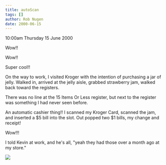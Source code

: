 ```yaml
---
title: autoScan
tags: []
author: Rob Nugen
date: 2000-06-15
---
```


<p class=date>10:00am Thursday 15 June 2000</p>

<p>Wow!!

<p>Wow!!

<p>Super cool!!

<p>On the way to work, I visited Kroger with the intention of purchasing a jar of jelly.  Walked in, arrived at the jelly aisle, grabbed strawberry jam, walked back toward the registers.

<p>There was no line at the 15 Items Or Less register, but next to the register was something I had never seen before.

<p>An automatic cashier thing!!  I scanned my Kroger Card, scanned the jam, and inserted a $5 bill into the slot.  Out popped two $1 bills, my change and receipt!

<p>Wow!!!

<p>I told Kevin at work, and he's all, "yeah they had those over a month ago at my store."

<p><img src="/images/rob/wL-ROB.gif">

